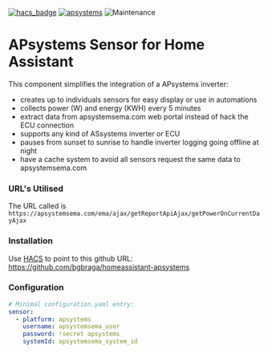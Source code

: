 [![hacs_badge](https://img.shields.io/badge/HACS-Default-orange.svg)](https://github.com/custom-components/hacs) [![apsystems](https://img.shields.io/github/v/release/bgbraga/homeassistant-apsystems.svg)](https://github.com/bgbraga/homeassistant-apsystems) ![Maintenance](https://img.shields.io/maintenance/yes/2021.svg)

# APsystems Sensor for Home Assistant
This component simplifies the integration of a APsystems inverter:
* creates up to individuals sensors for easy display or use in automations
* collects power (W) and energy (KWH) every 5 minutes
* extract data from apsystemsema.com web portal instead of hack the ECU connection
* supports any kind of ASsystems inverter or ECU
* pauses from sunset to sunrise to handle inverter logging going offline at night
* have a cache system to avoid all sensors request the same data to apsystemsema.com

### URL's Utilised
The URL called is ``https://apsystemsema.com/ema/ajax/getReportApiAjax/getPowerOnCurrentDayAjax``

### Installation
Use [HACS](https://custom-components.github.io/hacs/) to point to this github URL:
https://github.com/bgbraga/homeassistant-apsystems

### Configuration
```yaml
# Minimal configuration.yaml entry:
sensor:
  - platform: apsystems
    username: apsystemsema_user
    password: !secret apsystems
    systemId: apsystemsema_system_id


